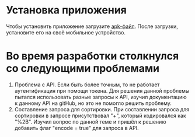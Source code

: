 # Установка приложения
Чтобы установить приложение загрузите [apk-файл](https://github.com/Vpyc/AvitoTask/releases/download/v1.0.1/app-release.apk). После загрузки, установите его на своё мобильное устройство.

# Во время разработки столкнулся со следующими проблемами
1. Проблема с API. Если быть более точным, то не работает аутентификация при помощи токена. Для решения данной проблемы пытался использовать разные запросы к API, изучил документацию к данному API на gitHub, но это не помогло решить проблему.
2. Составление запроса для сортировки. При составлении запроса для сортировки в запросе присутствовал "+", который кодировался как "%2B". Изучил вопрос по данной теме и пришёл к решению добавить флаг "encode = true" для запроса в API.
